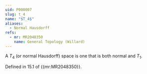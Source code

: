 ```yaml
---
uid: P000007
slug: t_4
name: "$T_4$"
aliases:
  - Normal Hausdorff
refs:
  - mr: MR2048350
    name: General Topology (Willard)
---
```

A $T_4$ (or normal Hausdorff) space is one that is both normal and $T_1$.

Defined in 15.1 of {{mr:MR2048350}}.
